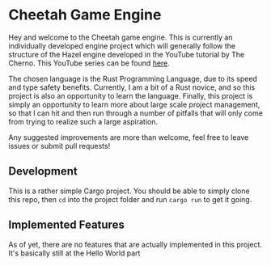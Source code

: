 # Cheetah Game Engine

Hey and welcome to the Cheetah game engine. This is currently an individually developed engine project which will generally follow the structure of the Hazel engine developed in the YouTube tutorial by The Cherno. This YouTube series can be found [here](https://www.youtube.com/playlist?list=PLlrATfBNZ98dC-V-N3m0Go4deliWHPFwT).

The chosen language is the Rust Programming Language, due to its speed and type safety benefits. Currently, I am a bit of a Rust novice, and so this project is also an opportunity to learn the language. Finally, this project is simply an opportunity to learn more about large scale project management, so that I can hit and then run through a number of pitfalls that will only come from trying to realize such a large aspiration.

Any suggested improvements are more than welcome, feel free to leave issues or submit pull requests!

## Development

This is a rather simple Cargo project. You should be able to simply clone this repo, then `cd` into the project folder and run `cargo run` to get it going.

## Implemented Features

As of yet, there are no features that are actually implemented in this project. It's basically still at the Hello World part
